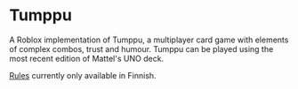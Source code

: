# Tumppu

A Roblox implementation of Tumppu, a multiplayer card game with elements of complex combos, trust and humour. Tumppu can be played using the most recent edition of Mattel's UNO deck.

[Rules](https://drive.google.com/file/d/1ghCXYnkWZjZyawN_nPAc6FKrxj1yiczR/view?usp=sharing) currently only available in Finnish.